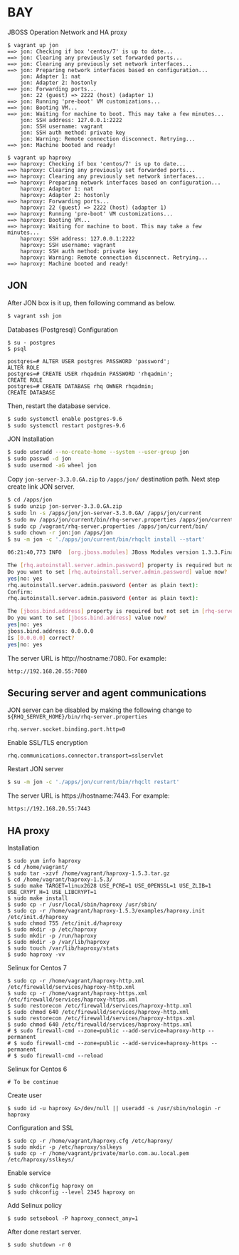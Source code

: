 BAY
=======================================================
JBOSS Operation Network and HA proxy

````text
$ vagrant up jon
==> jon: Checking if box 'centos/7' is up to date...
==> jon: Clearing any previously set forwarded ports...
==> jon: Clearing any previously set network interfaces...
==> jon: Preparing network interfaces based on configuration...
    jon: Adapter 1: nat
    jon: Adapter 2: hostonly
==> jon: Forwarding ports...
    jon: 22 (guest) => 2222 (host) (adapter 1)
==> jon: Running 'pre-boot' VM customizations...
==> jon: Booting VM...
==> jon: Waiting for machine to boot. This may take a few minutes...
    jon: SSH address: 127.0.0.1:2222
    jon: SSH username: vagrant
    jon: SSH auth method: private key
    jon: Warning: Remote connection disconnect. Retrying...
==> jon: Machine booted and ready!

$ vagrant up haproxy
==> haproxy: Checking if box 'centos/7' is up to date...
==> haproxy: Clearing any previously set forwarded ports...
==> haproxy: Clearing any previously set network interfaces...
==> haproxy: Preparing network interfaces based on configuration...
    haproxy: Adapter 1: nat
    haproxy: Adapter 2: hostonly
==> haproxy: Forwarding ports...
    haproxy: 22 (guest) => 2222 (host) (adapter 1)
==> haproxy: Running 'pre-boot' VM customizations...
==> haproxy: Booting VM...
==> haproxy: Waiting for machine to boot. This may take a few minutes...
    haproxy: SSH address: 127.0.0.1:2222
    haproxy: SSH username: vagrant
    haproxy: SSH auth method: private key
    haproxy: Warning: Remote connection disconnect. Retrying...
==> haproxy: Machine booted and ready!
````

**JON**
------------------------------------------------------

After JON box is it up, then following command as below.
````bash
$ vagrant ssh jon
````

Databases (Postgresql) Configuration
````text
$ su - postgres
$ psql

postgres=# ALTER USER postgres PASSWORD 'password';
ALTER ROLE
postgres=# CREATE USER rhqadmin PASSWORD 'rhqadmin';
CREATE ROLE
postgres=# CREATE DATABASE rhq OWNER rhqadmin;
CREATE DATABASE
````

Then, restart the database service.
````bash
$ sudo systemctl enable postgres-9.6
$ sudo systemctl restart postgres-9.6
````

JON Installation
````bash
$ sudo useradd --no-create-home --system --user-group jon
$ sudo passwd -d jon
$ sudo usermod -aG wheel jon
````

Copy `jon-server-3.3.0.GA.zip` to `/apps/jon/` destination path. Next step create link JON server.
````bash
$ cd /apps/jon
$ sudo unzip jon-server-3.3.0.GA.zip
$ sudo ln -s /apps/jon/jon-server-3.3.0.GA/ /apps/jon/current
$ sudo mv /apps/jon/current/bin/rhq-server.properties /apps/jon/current/bin/rhq-server.properties.org 
$ sudo cp /vagrant/rhq-server.properties /apps/jon/current/bin/
$ sudo chown -r jon:jon /apps/jon
$ su -m jon -c './apps/jon/current/bin/rhqclt install --start'

06:21:40,773 INFO  [org.jboss.modules] JBoss Modules version 1.3.3.Final-redhat-1

The [rhq.autoinstall.server.admin.password] property is required but not set in [rhq-server.properties].
Do you want to set [rhq.autoinstall.server.admin.password] value now?
yes|no: yes
rhq.autoinstall.server.admin.password (enter as plain text): 
Confirm:
rhq.autoinstall.server.admin.password (enter as plain text): 

The [jboss.bind.address] property is required but not set in [rhq-server.properties].
Do you want to set [jboss.bind.address] value now?
yes|no: yes
jboss.bind.address: 0.0.0.0
Is [0.0.0.0] correct?
yes|no: yes
````

The server URL is http://hostname:7080. For example: 
````text
http://192.168.20.55:7080
````

**Securing server and agent communications**
------------------------------------------------------

JON server can be disabled by making the following change to ``${RHQ_SERVER_HOME}/bin/rhq-server.properties``
````smartyconfig
rhq.server.socket.binding.port.http=0
````

Enable SSL/TLS encryption
````smartyconfig
rhq.communications.connector.transport=sslservlet
````

Restart JON server
````bash
$ su -m jon -c './apps/jon/current/bin/rhqclt restart'
````

The server URL is https://hostname:7443. For example: 
````text
https://192.168.20.55:7443
````

**HA proxy**
------------------------------------------------------

Installation
````text
$ sudo yum info haproxy
$ cd /home/vagrant/
$ sudo tar -xzvf /home/vagrant/haproxy-1.5.3.tar.gz
$ cd /home/vagrant/haproxy-1.5.3/
$ sudo make TARGET=linux2628 USE_PCRE=1 USE_OPENSSL=1 USE_ZLIB=1 USE_CRYPT_H=1 USE_LIBCRYPT=1
$ sudo make install
$ sudo cp -r /usr/local/sbin/haproxy /usr/sbin/
$ sudo cp -r /home/vagrant/haproxy-1.5.3/examples/haproxy.init /etc/init.d/haproxy
$ sudo chmod 755 /etc/init.d/haproxy
$ sudo mkdir -p /etc/haproxy
$ sudo mkdir -p /run/haproxy
$ sudo mkdir -p /var/lib/haproxy
$ sudo touch /var/lib/haproxy/stats
$ sudo haproxy -vv
````

Selinux for Centos 7
````text
$ sudo cp -r /home/vagrant/haproxy-http.xml /etc/firewalld/services/haproxy-http.xml
$ sudo cp -r /home/vagrant/haproxy-https.xml /etc/firewalld/services/haproxy-https.xml
$ sudo restorecon /etc/firewalld/services/haproxy-http.xml
$ sudo chmod 640 /etc/firewalld/services/haproxy-http.xml
$ sudo restorecon /etc/firewalld/services/haproxy-https.xml
$ sudo chmod 640 /etc/firewalld/services/haproxy-https.xml
# $ sudo firewall-cmd --zone=public --add-service=haproxy-http --permanent
# $ sudo firewall-cmd --zone=public --add-service=haproxy-https --permanent
# $ sudo firewall-cmd --reload
````

Selinux for Centos 6
````text
# To be continue
````

Create user
````text
$ sudo id -u haproxy &>/dev/null || useradd -s /usr/sbin/nologin -r haproxy
````

Configuration and SSL
````text
$ sudo cp -r /home/vagrant/haproxy.cfg /etc/haproxy/
$ sudo mkdir -p /etc/haproxy/sslkeys
$ sudo cp -r /home/vagrant/private/marlo.com.au.local.pem /etc/haproxy/sslkeys/
````

Enable service
````text
$ sudo chkconfig haproxy on
$ sudo chkconfig --level 2345 haproxy on
````

Add Selinux policy
````text
$ sudo setsebool -P haproxy_connect_any=1
````

After done restart server.
````text
$ sudo shutdown -r 0
````
